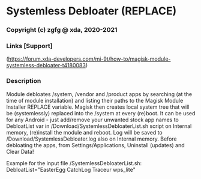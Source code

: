 # Systemless Debloater (REPLACE)
### Copyright (c) zgfg @ xda, 2020-2021

### Links [Support]
(https://forum.xda-developers.com/mi-9t/how-to/magisk-module-systemless-debloater-t4180083)

### Description
Module debloates /system, /vendor and /product apps by searching (at the time of module installation) and listing their paths to the Magisk Module Installer REPLACE variable. 
Magisk then creates local system tree that will be (systemlessly) replaced into the /system at every (re)boot. 
It can be used for any Android - just add/remove your unwanted stock app names to DebloatList var in /Download/SystemlessDebloaterList.sh script on Internal memory, (re)install the module and reboot. 
Log will be saved to /Download/SystemlessDebloater.log also on Internal memory.
Before debloating the apps, from Settings/Applications, Uninstall (updates) and Clear Data!

Example for the input file /SystemlessDebloaterList.sh:
DebloatList="EasterEgg CatchLog Traceur wps_lite"
